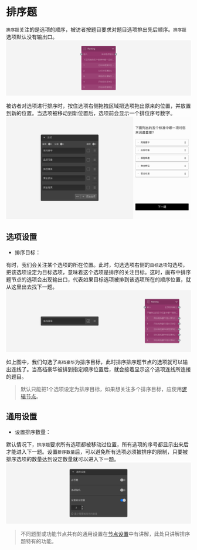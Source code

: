 ```index

```

```tag

```

```summary

```
# 排序题

`排序题`关注的是选项的顺序，被访者按题目要求对题目选项排出先后顺序。`排序题`选项默认没有输出口。
<img src='../../assets/snapshots/node/ranking/node.png'>

被访者对选项进行排序时，按住选项右侧拖拽区域把选项拖出原来的位置，并放置到新的位置。当选项被移动到新位置后，选项前会显示一个排位序号数字。
<img src='../../assets/snapshots/nodes/ranking/section.png'>

## 选项设置

+ 排序目标：

有时，我们会关注某个选项的所在位置。此时，勾选选项右侧的`目标选项`勾选项，把该选项设定为目标选项，意味着这个选项是排序的关注目标。这时，画布中排序题节点的选项会出现输出口，代表如果目标选项被排到该选项所在的顺序位置，就从这里出去找下一题。
<img src='../../assets/snapshots/nodes/ranking/target.png'>

如上图中，我们勾选了`高档豪华`为排序目标，此时排序排序题节点的选项就可以输出连线了。当高档豪华被排到指定顺序位置后，就会接着显示这个选项连线所连接的题目。

> 默认只能把1个选项设定为排序目标，如果想关注多个排序目标，应使用[逻辑节点](./logic.md)。

## 通用设置

+ 设置排序数量：

默认情况下，`排序题`要求所有选项都被移动过位置，所有选项的序号都显示出来后才能进入下一题。设置`排序数量`后，可以避免所有选项必须被排序的限制，只要被排序选项的数量达到设定数量就可以进入下一题。
<img src='../../assets/snapshots/nodes/ranking/common.png'>

> 不同题型或功能节点共有的通用设置在[节点设置](../node-setting/concept.md)中有讲解，此处只讲解排序题特有的功能。
